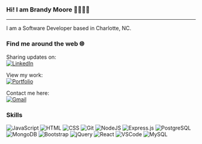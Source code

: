 ### Hi! I am Brandy Moore 🤗👩🏽‍💻
<hr />

I am a Software Developer based in Charlotte, NC. 


### Find me around the web 🌐
Sharing updates on:
<br> [![LinkedIn](https://img.shields.io/badge/LinkedIn-0077B5?style=for-the-badge&logo=linkedin&logoColor=white)](https://www.linkedin.com/in/brandy-a-moore/)

View my work:
<br> [![Portfolio](https://img.shields.io/badge/Portfolio-%23000000.svg?style=for-the-badge&logo=firefox&logoColor=#FF7139)](https://brandym98.github.io/portfolio/)

Contact me here:
<br> [![Gmail](https://img.shields.io/badge/Gmail-D14836?style=for-the-badge&logo=gmail&logoColor=white)](mailto:brandymoore923@gmail.com)

### Skills
  
![JavaScript](https://img.shields.io/badge/JavaScript-F7DF1E?style=plastic&logo=javascript&logoColor=black)
![HTML](https://img.shields.io/badge/HTML5-E34F26?style=plastic&logo=html5&logoColor=white)
![CSS](https://img.shields.io/badge/CSS3-1572B6?style=plastic&logo=css3&logoColor=white)
![Git](https://img.shields.io/badge/Git%20-%23F05033.svg?style=plastic&logo=git&logoColor=white)
![NodeJS](https://img.shields.io/badge/node.js-6DA55F?style=for-the-badge&logo=node.js&logoColor=white)
![Express.js](https://img.shields.io/badge/express.js-%23404d59.svg?style=for-the-badge&logo=express&logoColor=%2361DAFB)
![PostgreSQL](https://img.shields.io/badge/PostgreSQL-%23316192.svg??style=plastic&logo=postgresql&logoColor=white)
![MongoDB](https://img.shields.io/badge/MongoDB-%234ea94b.svg??style=plastic&logo=mongodb&logoColor=white)
![Bootstrap](https://img.shields.io/badge/Bootstrap-563D7C?style=for-the-badge&logo=bootstrap&logoColor=white)
![jQuery](https://img.shields.io/badge/jquery-%230769AD.svg?style=for-the-badge&logo=jquery&logoColor=white)
![React](https://img.shields.io/badge/react-%2320232a.svg?style=for-the-badge&logo=react&logoColor=%2361DAFB)
![VSCode](https://img.shields.io/badge/VS%20Code%20-%23007ACC.svg?style=plastic&logo=visual-studio-code&logoColor=white)
![MySQL](https://img.shields.io/badge/MySQL-%2300f.svg?style=plastic&logo=mysql&logoColor=white)

